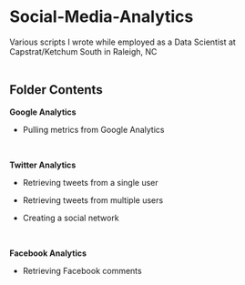 # Social-Media-Analytics
Various scripts I wrote while employed as a Data Scientist at Capstrat/Ketchum South in Raleigh, NC
<br>
<br>
## Folder Contents<br>

**Google Analytics** <br>

* Pulling metrics from Google Analytics <br>

<br>

**Twitter Analytics** <br>

* Retrieving tweets from a single user <br>

* Retrieving tweets from multiple users <br>

* Creating a social network <br>

<br>

**Facebook Analytics** <br>

* Retrieving Facebook comments
